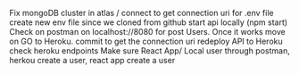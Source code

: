   Fix mongoDB cluster in atlas / connect to get connection uri for .env file
  create new env file since we cloned from github
  start api locally (npm start)
  Check on postman on localhost://8080 for post Users.  Once it works move on
  GO to Heroku.  commit to get the connection uri redeploy API to Heroku check heroku endpoints
  Make sure React App/ Local user through postman, herkou create a user, react app create a user
